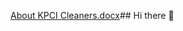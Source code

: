 [About KPCI Cleaners.docx](https://github.com/user-attachments/files/19931772/About.KPCI.Cleaners.docx)## Hi there 👋

<!--
**KPCI-Cleaners/KPCI-Cleaners** is a ✨ _special_ ✨ repository because its `README.md` (this file) appears on your GitHub profile.


About KPCI Cleaners.

KPCI Cleaners was built on a simple idea: every space deserves to shine at its absolute best.

We are a full-spectrum cleaning company serving homes, businesses, construction sites, and everything in between. Whether you’re moving in, moving out, hosting an event, building something new, or maintaining a luxury property, KPCI brings unmatched attention to detail, premium products, and a professional team to every project.

[About KPCI Cleaners.docx](https://github.com/user-attachments/files/19931771/About.KPCI.Cleaners.docx)

